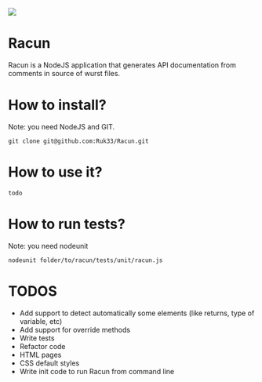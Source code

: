 ![](http://i.imgur.com/LiS4nP2.png)

Racun
=====

Racun is a NodeJS application that generates API documentation from comments in source of wurst files.

How to install?
===============

Note: you need NodeJS and GIT.

	git clone git@github.com:Ruk33/Racun.git

How to use it?
==============

	todo

How to run tests?
=================

Note: you need nodeunit

	nodeunit folder/to/racun/tests/unit/racun.js

TODOS
=====

* Add support to detect automatically some elements (like returns, type of variable, etc)
* Add support for override methods
* Write tests
* Refactor code
* HTML pages
* CSS default styles
* Write init code to run Racun from command line